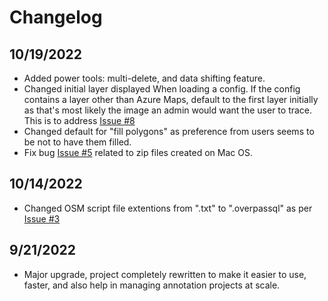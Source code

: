 # Changelog

## 10/19/2022

- Added power tools: multi-delete, and data shifting feature.
- Changed initial layer displayed When loading a config. If the config contains a layer other than Azure Maps, default to the first layer initially as that's most likely the image an admin would want the user to trace. This is to address [Issue #8](https://github.com/microsoft/satellite-imagery-labeling-tool/issues/8)
- Changed default for "fill polygons" as preference from users seems to be not to have them filled.
- Fix bug [Issue #5](https://github.com/microsoft/satellite-imagery-labeling-tool/issues/5) related to zip files created on Mac OS.

## 10/14/2022

- Changed OSM script file extentions from ".txt" to ".overpassql" as per [Issue #3](https://github.com/microsoft/satellite-imagery-labeling-tool/issues/3)

## 9/21/2022

- Major upgrade, project completely rewritten to make it easier to use, faster, and also help in managing annotation projects at scale.
